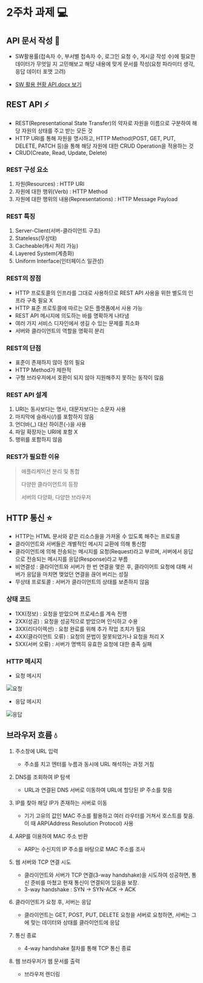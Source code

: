 # 2주차 과제 💻
## API 문서 작성 📓
* SW활용률(접속자 수, 부서별 접속자 수, 로그인 요청 수, 게시글 작성 수)에 필요한 데이터가 무엇일 지 고민해보고 해당 내용에 맞게 문서를 작성(요청 파라미터 생각, 응답 데이터 포맷 고려)
  
- [SW 활용 현황 API.docx 보기](./SW활용현황API.docx)

## REST API ⚡
* REST(Representational State Transfer)의 약자로 자원을 이름으로 구분하여 해당 자원의 상태를 주고 받는 모든 것
* HTTP URI를 통해 자원을 명시하고, HTTP Method(POST, GET, PUT, DELETE, PATCH 등)을 통해 해당 자원에 대한 CRUD Operation을 적용하는 것
* CRUD(Create, Read, Update, Delete)
### REST 구성 요소
  1. 자원(Resources) : HTTP URI
  2. 자원에 대한 행위(Verb) : HTTP Method
  3. 자원에 대한 행위의 내용(Representations) : HTTP Message Payload
### REST 특징
1. Server-Client(서버-클라이언트 구조)
2. Stateless(무상태)
3. Cacheable(캐시 처리 가능)
4. Layered System(계층화)
5. Uniform Interface(인터페이스 일관성)

### REST의 장점
* HTTP 프로토콜의 인프라를 그대로 사용하므로 REST API 사용을 위한 별도의 인프라 구축 필요 X
* HTTP 표준 프로토콜에 따르는 모든 플랫폼에서 사용 가능
* REST API 메시지에 의도하는 바를 명확하게 나타냄
* 여러 가지 서비스 디자인에서 생길 수 있는 문제를 최소화
* 서버와 클라이언트의 역할을 명확히 분리

### REST의 단점
* 표준이 존재하지 않아 정의 필요
* HTTP Method가 제한적
* 구형 브라우저에서 호환이 되지 않아 지원해주지 못하는 동작이 많음

### REST API 설계 
1. URI는 동사보다는 명사, 대문자보다는 소문자 사용
2. 마지막에 슬래시(/)를 포함하지 않음
3. 언더바(_) 대신 하이픈(-)을 사용
4. 파일 확장자는 URI에 포함 X
5. 행위를 포함하지 않음

### REST가 필요한 이유
> 애플리케이션 분리 및 통합
> 
> 다양한 클라이언트의 등장
> 
> 서버의 다양화, 다양한 브라우저

## HTTP 통신 ⭐
* HTTP는 HTML 문서와 같은 리소스들을 가져올 수 있도록 해주는 프로토콜
* 클라이언트와 서버들은 개별적인 메시지 교환에 의해 통신함
* 클라이언트에 의해 전송되는 메시지를 요청(Request)라고 부르며, 서버에서 응답으로 전송되는 메시지를 응답(Response)라고 부름
* 비연결성 : 클라이언트와 서버가 한 번 연결을 맺은 후, 클라이어트 요청에 대해 서버가 응답을 마치면 맺었던 연결을 끊어 버리는 성질
* 무상태 프로토콜 : 서버가 클라이언트의 상태를 보존하지 않음

### 상태 코드
* 1XX(정보) : 요청을 받았으며 프로세스를 계속 진행
* 2XX(성공) : 요청을 성공적으로 받았으며 인식하고 수용
* 3XX(리다이렉션) : 요청 완료를 위해 추가 작업 조치가 필요
* 4XX(클라이언트 오류) : 요청의 문법이 잘못되었거나 요청을 처리 X
* 5XX(서버 오류) : 서버가 명백히 유효한 요청에 대한 충족 실패

### HTTP 메시지
* 요청 메시지
  
![요청](https://github.com/hjYoon66/Backend_Bootcamp/assets/101798354/7a04af76-5911-41eb-a970-957a54188482)

* 응답 메시지
  
![응답](https://github.com/hjYoon66/Backend_Bootcamp/assets/101798354/c8cb8ec7-772b-4bc8-8cad-b0c2e8d7580f)


## 브라우저 흐름 💧
1. 주소창에 URL 입력
   
   * 주소를 치고 엔터를 누름과 동시에 URL 해석하는 과정 거침
   
2. DNS를 조회하여 IP 탐색
 
   * URL과 연결된 DNS 서버로 이동하여 URL에 할당된 IP 주소를 찾음
   
3. IP를 찾아 해당 IP가 존재하는 서버로 이동
 
   * 기기 고유의 값인 MAC 주소를 활용하고 여러 라우터를 거쳐서 호스트를 찾음. 이 때 ARP(Address Resolution Protocol) 사용

4. ARP를 이용하여 MAC 주소 반환
 
   * ARP는 수신지의 IP 주소를 바탕으로 MAC 주소를 조사

5. 웹 서버와 TCP 연결 시도

   * 클라이언트와 서버가 TCP 연결(3-way handshake)을 시도하여 성공하면, 통신 준비를 마쳤고 현재 통신이 연결되어 있음을 보장.
   * 3-way handshake : SYN -> SYN-ACK -> ACK
     
6. 클라이언트가 요청 후, 서버는 응답

   * 클라이언트는 GET, POST, PUT, DELETE 요청을 서버로 요청하면, 서버는 그에 맞는 데이터와 상태를 클라이언트에 응답

7. 통신 종료

   * 4-way handshake 절차를 통해 TCP 통신 종료

8. 웹 브라우저가 웹 문서를 출력

   * 브라우저 렌더링




